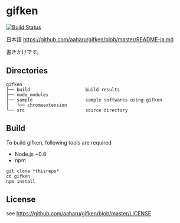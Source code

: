gifken
======

[![Build Status](https://travis-ci.org/aaharu/gifken.png?branch=master)](https://travis-ci.org/aaharu/gifken)

日本語 https://github.com/aaharu/gifken/blob/master/README-ja.md

書きかけです。

Directories
------

```
gifken
├── build                     build results
├── node_modules
├── sample                    sample softwares using gifken
│   └── chromeextension
└── src                       source directory
```

Build
------

To build gifken, following tools are required
* Node.js ~0.8
* npm

```
git clone *thisrepo*
cd gifken
npm install

```

License
------

see https://github.com/aaharu/gifken/blob/master/LICENSE
